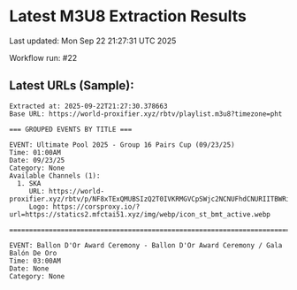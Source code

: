 # Latest M3U8 Extraction Results

Last updated: Mon Sep 22 21:27:31 UTC 2025

Workflow run: #22

## Latest URLs (Sample):
```
Extracted at: 2025-09-22T21:27:30.378663
Base URL: https://world-proxifier.xyz/rbtv/playlist.m3u8?timezone=pht

=== GROUPED EVENTS BY TITLE ===

EVENT: Ultimate Pool 2025 - Group 16 Pairs Cup (09/23/25)
Time: 01:00AM
Date: 09/23/25
Category: None
Available Channels (1):
  1. SKA
     URL: https://world-proxifier.xyz/rbtv/p/NF8xTExQMUBSIzQ2T0IVKRMGVCpSWjc2NCNUFhdCNURIITBWRiQ1Vi5CKhYTPBUpLQIqFhoFHBAaAioTEgoVFBo=/index.m3u8
     Logo: https://corsproxy.io/?url=https://statics2.mfctai51.xyz/img/webp/icon_st_bmt_active.webp

================================================================================

EVENT: Ballon D'Or Award Ceremony - Ballon D'Or Award Ceremony / Gala Balón De Oro
Time: 03:00AM
Date: None
Category: None
```
